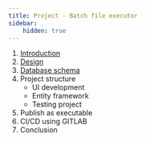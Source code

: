 ```yaml
---
title: Project - Batch file executor
sidebar:
    hidden: true
---
```

1. [Introduction](./01-introduction)
2. [Design](./02-design)
3. [Database schema](./03-database-schema)
4. Project structure
    - UI development
    - Entity framework 
    - Testing project
5. Publish as executable
6. CI/CD using GITLAB
7. Conclusion 